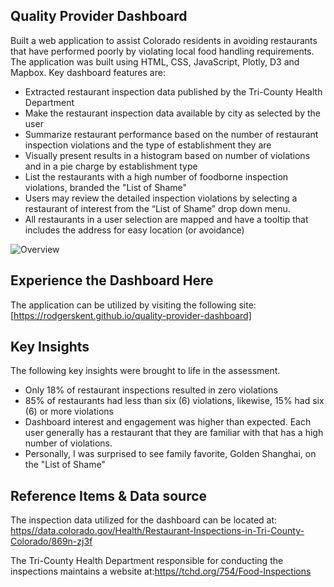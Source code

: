 ## Quality Provider Dashboard 
Built a web application to assist Colorado residents in avoiding restaurants that have performed poorly by violating local food handling requirements. The application was built using HTML, CSS, JavaScript, Plotly, D3 and Mapbox. Key dashboard features are:
* []()Extracted restaurant inspection data published by the Tri-County Health Department
* []()Make the restaurant inspection data available by city as selected by the user
* []()Summarize restaurant performance based on the number of restaurant inspection violations and the type of establishment they are
* []()Visually present results in a histogram based on number of violations and in a pie charge by establishment type
* []()List the restaurants with a high number of foodborne inspection violations, branded the "List of Shame"
* []()Users may review the detailed inspection violations by selecting a restaurant of interest from the “List of Shame” drop down menu.
* []()All restaurants in a user selection are mapped and have a tooltip that includes the address for easy location (or avoidance)

![Overview](https://github.com/rodgerskent/us-hospital-profitability/blob/main/overviewimage.jpg?raw=true)

## Experience the Dashboard Here
The application can be utilized by visiting the following site: [https://rodgerskent.github.io/quality-provider-dashboard]

## Key Insights
The following key insights were brought to life in the assessment.
* []()Only 18% of restaurant inspections resulted in zero violations
* []()85% of restaurants had less than six (6) violations, likewise, 15% had six (6) or more violations
* []()Dashboard interest and engagement was higher than expected. Each user generally has a restaurant that they are familiar with that has a high number of violations.
* []()Personally, I was surprised to see family favorite, Golden Shanghai, on the "List of Shame"   

## Reference Items & Data source
The inspection data utilized for the dashboard can be located at: [https//data.colorado.gov/Health/Restaurant-Inspections-in-Tri-County-Colorado/869n-zj3f](https//data.colorado.gov/Health/Restaurant-Inspections-in-Tri-County-Colorado/869n-zj3f)

The Tri-County Health Department responsible for conducting the inspections maintains a website at:[https//tchd.org/754/Food-Inspections](https//tchd.org/754/Food-Inspections)
